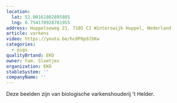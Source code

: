 ```yaml
---
location:
  lat: 52.00161802895885
  lng: 6.754170928781955
address: Huppelseweg 21, 7105 CJ Winterswijk Huppel, Nederland
article: varkens
video: https://youtu.be/hc0P0p9J5Kw
categories:
  - pigs
qualityBrtand: EKO
owner: Fam. Sloetjes
organization: EKO
stableSystem: ''
companyName: ''
---
```

Deze beelden zijn van biologische varkenshouderij ’t Helder.
